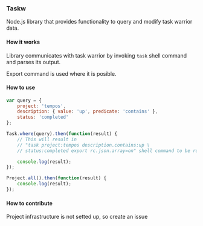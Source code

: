 ### Taskw

Node.js library that provides functionality to query and modify task warrior
data.

#### How it works

Library communicates with task warrior by invoking `task` shell command and
parses its output.

Export command is used where it is posible.

#### How to use

``` js
var query = {
    project: 'tempos',
    description: { value: 'up', predicate: 'contains' },
    status: 'completed'
};

Task.where(query).then(function(result) {
    // This will result in
    // "task project:tempos description.contains:up \
    // status:completed export rc.json.array=on" shell command to be run

    console.log(result);
});

Project.all().then(function(result) {
    console.log(result);
});
```

#### How to contribute

Project infrastructure is not setted up, so create an issue
